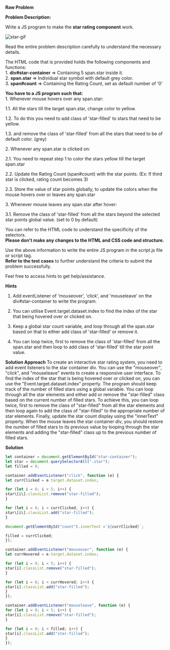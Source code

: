 **Raw Problem**

**Problem Description:**

Write a JS program to make the **star rating component** work.

![star-gif](https://i.postimg.cc/GtWs1h4n/star-gif.gif)

Read the entire problem description carefully to understand the necessary details.

The HTML code that is provided holds the following components and functions:  
1\. **div#star-container** => Containing 5 span.star inside it.  
2\. **span.star** => Individual star symbol with default grey color.  
3\. **span#count** => Containing the Rating Count, set as default number of '0'

**You have to a JS program such that:**  
1\. Whenever mouse hovers over any span.star:

1.1. All the stars till the target span.star, change color to yellow.

1.2. To do this you need to add class of 'star-filled' to stars that need to be yellow.

1.3. and remove the class of 'star-filled' from all the stars that need to be of default color. (grey)

2\. Whenever any span.star is clicked on:

2.1. You need to repeat step 1 to color the stars yellow till the target span.star

2.2. Update the Rating Count (span#count) with the star points. (Ex: If third star is clicked, rating count becomes 3)

2.3. Store the value of star points globally, to update the colors when the mouse hovers over or leaves any span.star

3\. Whenever mouse leaves any span.star after hover:

3.1. Remove the class of 'star-filled' from all the stars beyond the selected star points global value. (set to 0 by default)

You can refer to the HTML code to understand the specificity of the selectors.  
**Please don't make any changes to the HTML and CSS code and structure.**

Use the above information to write the entire JS program in the script.js file or script tag.  
**Refer to the test cases** to further understand the criteria to submit the problem successfully.

Feel free to access hints to get help/assistance.

**Hints**

1. Add eventListener of 'mouseover', 'click', and 'mouseleave' on the div#star-container to write the program.

2. You can utilise Event.target.dataset.index to find the index of the star that being hovered over or clicked on.
3. Keep a global star count variable, and loop through all the span.star based on that to either add class of 'star-filled' or remove it.

4. You can loop twice, first to remove the class of 'star-filled' from all the span.star and then loop to add class of 'star-filled' till the star point value.

**Solution Approach**
To create an interactive star rating system, you need to add event listeners to the star container div. You can use the "mouseover", "click", and "mouseleave" events to create a responsive user interface. To find the index of the star that is being hovered over or clicked on, you can use the "Event.target.dataset.index" property. The program should keep track of the number of filled stars using a global variable. You can loop through all the star elements and either add or remove the "star-filled" class based on the current number of filled stars. To achieve this, you can loop twice, first to remove the class of "star-filled" from all the star elements and then loop again to add the class of "star-filled" to the appropriate number of star elements. Finally, update the star count display using the "innerText" property. When the mouse leaves the star container div, you should restore the number of filled stars to its previous value by looping through the star elements and adding the "star-filled" class up to the previous number of filled stars.

**Solution**

```js
let container = document.getElementById("star-container");
let star = document.querySelectorAll(".star");
let filled = 0;

container.addEventListener("click", function (e) {
let currClicked = e.target.dataset.index;

for (let i = 0; i < 5; i++) {
star\[i\].classList.remove("star-filled");
}

for (let i = 0; i < currClicked; i++) {
star\[i\].classList.add("star-filled");
}

document.getElementById("count").innerText =`${currClicked}`;

filled = currClicked;
});

container.addEventListener("mouseover", function (e) {
let currHovered = e.target.dataset.index;

for (let i = 0; i < 5; i++) {
star[i].classList.remove("star-filled");
}

for (let i = 0; i < currHovered; i++) {
star[i].classList.add("star-filled");
}
});

container.addEventListener("mouseleave", function (e) {
for (let i = 0; i < 5; i++) {
star[i].classList.remove("star-filled");
}

for (let i = 0; i < filled; i++) {
star[i].classList.add("star-filled");
}
});
```
